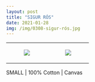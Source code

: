 ```yaml
---
layout: post
title: "SIGUR RÓS"
date: 2021-01-28
img: /img/0308-sigur-rós.jpg
---
```




<table style="width:100%;"><tr><td style="vertical-align:top;">
      <figure class="tmblr-full" data-orig-height="2048" data-orig-width="1365" data-orig-src="https://concertshirts.netlify.app/shirts/0308/0308-01.jpg"><img src="https://64.media.tumblr.com/21bfbc403df3d4d956fb21246f0cfd7a/bfedf490f71a505c-ae/s540x810/4d15ac776ece49d95da7a0a91fe9087a63af3944.jpg" data-orig-height="2048" data-orig-width="1365" data-orig-src="https://concertshirts.netlify.app/shirts/0308/0308-01.jpg"/></figure></td>
    <td style="vertical-align:top;">
      <figure class="tmblr-full" data-orig-height="2048" data-orig-width="1365" data-orig-src="https://concertshirts.netlify.app/shirts/0308/0308-02.jpg"><img src="https://64.media.tumblr.com/5c851ffa6a0fd6a5406e0974f7cca456/bfedf490f71a505c-d7/s540x810/1bf608fd8147fe174da9bc4f00932af35564f80c.jpg" data-orig-height="2048" data-orig-width="1365" data-orig-src="https://concertshirts.netlify.app/shirts/0308/0308-02.jpg"/></figure></td>
  </tr></table><p>
  SMALL | 100% Cotton | Canvas
</p>
